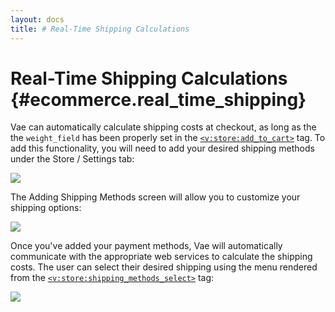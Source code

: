 ```yaml
---
layout: docs
title: # Real-Time Shipping Calculations
---
```


# Real-Time Shipping Calculations {#ecommerce.real_time_shipping}

Vae can automatically calculate shipping costs at checkout, as long as
the the `weight_field` has been properly set in the
[`<v:store:add_to_cart>`](#v_store_add_to_cart) tag. To add this
functionality, you will need to add your desired shipping methods under
the Store / Settings tab:

![](assets/images/screenshots/ecommerce/add_shipping_method.png)

The Adding Shipping Methods screen will allow you to customize your
shipping options:

![](assets/images/screenshots/ecommerce/add_shipping_screen.png)

Once you've added your payment methods, Vae will automatically
communicate with the appropriate web services to calculate the shipping
costs. The user can select their desired shipping using the menu
rendered from the
[`<v:store:shipping_methods_select>`](#v_store_shipping_methods_select)
tag:

![](assets/images/screenshots/ecommerce/shipping_method_select.png)
